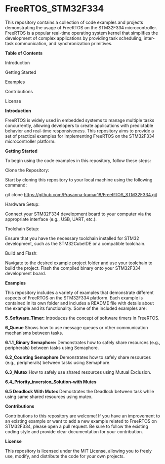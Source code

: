 # FreeRTOS_STM32F334

This repository contains a collection of code examples and projects demonstrating the usage of FreeRTOS on the STM32F334 microcontroller. FreeRTOS is a popular real-time operating system kernel that simplifies the development of complex applications by providing task scheduling, inter-task communication, and synchronization primitives.

**Table of Contents**

Introduction

Getting Started

Examples

Contributions

License

**Introduction**

FreeRTOS is widely used in embedded systems to manage multiple tasks concurrently, allowing developers to create applications with predictable behavior and real-time responsiveness. This repository aims to provide a set of practical examples for implementing FreeRTOS on the STM32F334 microcontroller platform.


**Getting Started**

To begin using the code examples in this repository, follow these steps:

Clone the Repository: 

Start by cloning this repository to your local machine using the following command:

git clone https://github.com/Prasanna-kumar18/FreeRTOS_STM32F334.git

Hardware Setup: 

Connect your STM32F334 development board to your computer via the appropriate interface (e.g., USB, UART, etc.).

Toolchain Setup: 

Ensure that you have the necessary toolchain installed for STM32 development, such as the STM32CubeIDE or a compatible toolchain.

Build and Flash: 

Navigate to the desired example project folder and use your toolchain to build the project. Flash the compiled binary onto your STM32F334 development board.

**Examples**

This repository includes a variety of examples that demonstrate different aspects of FreeRTOS on the STM32F334 platform. Each example is contained in its own folder and includes a README file with details about the example and its functionality. Some of the included examples are:

**5_Software_Timer:** Introduces the concept of software timers in FreeRTOS.

**6_Queue** Shows how to use message queues or other communication mechanisms between tasks.

**6.1.1_Binary Semaphore:** Demonstrates how to safely share resources (e.g., peripherals) between tasks using Semaphore.

**6.2_Counting Semaphore** Demonstrates how to safely share resources (e.g., peripherals) between tasks using Semaphore.

**6.3_Mutex** How to safely use shared resources using Mutual Exclusion.

**6.4_Priority_inversion_Solution-with Mutes**

**6.5 Deadlock With Mutex** Demostrates the Deadlock between task while using same shared resources using mutex.

**Contributions**

Contributions to this repository are welcome! If you have an improvement to an existing example or want to add a new example related to FreeRTOS on STM32F334, please open a pull request. Be sure to follow the existing coding style and provide clear documentation for your contribution.

**License**

This repository is licensed under the MIT License, allowing you to freely use, modify, and distribute the code for your own projects.
